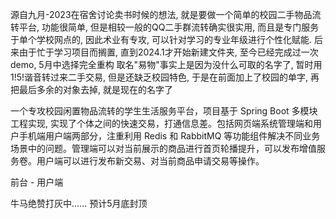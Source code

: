 源自九月-2023在宿舍讨论卖书时候的想法, 就是要做一个简单的校园二手物品流转平台, 功能很简单, 但是相较一般的QQ二手群流转确实很实用, 而且是专门服务于单个学校网点的, 因此术业有专攻,
可以针对学习的专业年级进行个性化赋能. 后来由于忙于学习项目而搁置, 直到2024.1才开始新建文件夹, 至今已经完成过一次demo, 5月中选择完全重构 取名"易物"事实上是因为没什么可取的名字了,
暂时用1!5!谐音转过来二手交易, 但是还缺乏校园特色, 于是在前面加上了校园的单字, 再把最后多余的对象去掉, 就是现在的名字了

一个专攻校园闲置物品流转的学生生活服务平台，项目基于 Spring Boot 多模块工程实现, 实现了个体之间的快速交易，打通信息差。包括网页端系统管理端和用户手机端用户端两部分，注重利用 Redis 和
RabbitMQ 等功能组件解决不同业务场景中的问题。管理端可以对当前展示的商品进行首页轮播提升，可以发布增值服务卷。用户端可以进行发布新交易、对当前商品申请交易等操作。

前台 - 用户端

牛马绝赞打灰中...... 预计5月底封顶

